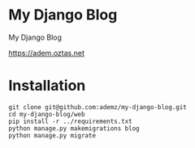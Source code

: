 # My Django Blog
My Django Blog

https://adem.oztas.net

Installation
============

    git clone git@github.com:ademz/my-django-blog.git
    cd my-django-blog/web
    pip install -r ../requirements.txt
    python manage.py makemigrations blog
    python manage.py migrate
